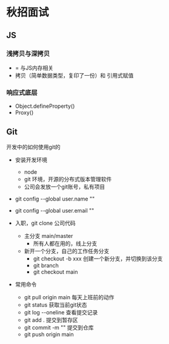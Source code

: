 # 秋招面试

## JS
### 浅拷贝与深拷贝
- = 与JS内存相关
- 拷贝（简单数据类型，复印了一份）和 引用式赋值

### 响应式底层
- Object.defineProperty()
- Proxy()

## Git
开发中的如何使用git的
- 安装开发环境
  - node
  - git 环境，开源的分布式版本管理软件
  - 公司会发放一个git账号，私有项目

- git config --global user.name ""
- git config --global user.email ""
- 入职，git clone 公司代码
  - 主分支 main/master
    - 所有人都在用的，线上分支
  - 新开一个分支，自己的工作任务分支
    - git checkout -b xxx 创建一个新分支，并切换到该分支
    - git branch
    - git checkout main
- 常用命令
  - git pull origin main 每天上班前的动作
  - git status 获取当前git状态
  - git log --oneline 查看提交记录
  - git add . 提交到暂存区
  - git commit -m "" 提交到仓库
  - git push origin main